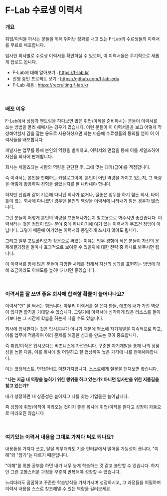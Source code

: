 # F-Lab 수료생 이력서

### 개요
취업/이직을 하시는 분들을 위해 뛰어난 성과를 내고 있는 F-Lab의 수료생들의 이력서를 무료로 배포합니다.

입사한 회사별로 수료생 이력서를 확인하실 수 있으며, 이 이력서들은 주기적으로 새롭게 업로드 됩니다.

- F-Lab에 대해 알아보기 : https://f-lab.kr
- 진행 중인 프로젝트 보기 : https://github.com/f-lab-edu
- F-Lab 채용 : https://recruiting.f-lab.kr

<br/>

### 배포 이유
F-Lab에서 상담과 멘토링을 하다보면 많은 취업/이직을 준비하시는 분들이 이력서를 쓰는 방법을 몰라 헤매시는 경우가 많습니다. 이런 분들이 이 이력서들을 보고 어떻게 작성해야할지 감을 잡는 용도로 사용하셨으면 하는 마음에 수료생들의 동의를 얻어 이 이력서들을 배포합니다.

개발자는 업무를 통해 본인의 역량을 발휘하고, 이력서와 면접을 통해 이를 세일즈하여 자신을 회사에 판매합니다.

회사는 세일즈되는 사람의 역량을 판단한 후, 그에 맞는 대가(급여)를 책정합니다.

즉 이력서는 본인을 판매하는 카탈로그이며, 본인이 어떤 역량을 가지고 있는지, 그 역량을 어떻게 활용하여 경험을 쌓았는지를 잘 나타내야 합니다.

하지만 신입과 같이 기존에 다니던 회사가 없거나, 질좋은 업무를 하기 힘든 회사, 타이틀이 없는 회사에 다니셨던 경우엔 본인의 역량을 이력서에 나타내기 힘든 경우가 많습니다.

그런 분들이 어떻게 본인의 역량을 표현해나가는지 참고용으로 봐주시면 좋겠습니다. 이력서라는 것은 정답이 없는 분야 중에 하나이기에 여기 있는 이력서가 무조건 정답이 아닙니다. 그렇기 때문에 여기있는 이력서와 동일하게 쓰시지 않아도 됩니다. 

그리고 일부 포트폴리오가 장문으로 써있는 이유는 업무 경험이 적은 분들이 자신의 문제해결과정을 얼마나 효과적으로 보여줄 수 있을까에 대한 전략 중 하나로 봐주시면 됩니다.

이 이력서를 통해 많은 분들이 다양한 사례를 접해서 자신의 성과를 표현하는 방법에 대해 조금이라도 이해도를 높혀나가시면 좋겠습니다.

<br/>

### 이력서를 잘 쓰면 좋은 회사에 합격할 확률이 늘어나나요?
이력서"만" 잘 써서는 힘듭니다. 아무리 이력서를 잘 쓴다 한들, 애초에 내가 가진 역량이 없다면 합격을 기대할 수 없습니다. 그렇기에 이력서에 심각하게 많은 리소스를 들이기보다는 그 시간에 학습을 하는게 나을 수도 있습니다.

회사에 입사한다는 것은 입시공부가 아니기 때문에 평소에 자기계발을 지속적으로 하고, 이를 업무에 적용하여 여러 문제를 해결한 성과를 만드는 것이 중요합니다.

즉 취업/이직은 입시보다는 비즈니스에 가깝습니다. 꾸준한 자기계발을 통해 나의 상품성을 높힌 다음, 이를 회사에 잘 어필하고 잘 협상하여 높은 가격에 나를 판매해야합니다.

이는 코딩테스트, 면접준비도 마찬가지입니다. 스스로에게 질문을 던져보면 좋습니다.

**"나는 지금 내 역량을 높히기 위한 행위를 하고 있는가? 아니면 입사만을 위한 지름길을 찾고 있는가?**

내가 성장하면 내 상품성은 높아지고 나를 찾는 기업들은 늘어납니다.

즉 성장에 취업/이직이 따라오는 것이지 좋은 회사에 취업/이직을 한다고 성장이 자동으로 따라오진 않습니다

<br/>

### 여기있는 이력서 내용을 그대로 가져다 써도 되나요?
내용들을 가져다 쓰고, 달달 외우더라도 기술 인터뷰에서 떨어질 가능성이 큽니다. "이해"와 "암기"는 다르기 때문입니다.

"이해"를 위한 공부를 하면 내가 너무 늦게 학습하는 것 같고 불안할 수 있습니다. 하지만 그런 고통스러운 과정을 꾸준히 반복해야 성장할 수 있습니다.

느리더라도 꼼꼼하고 꾸준한 학습방식을 가져가시며 성장하시고, 그 과정들을 어필하며 이력서 내용을 스스로 창조해낼 수 있는 역량을 길러보세요.


